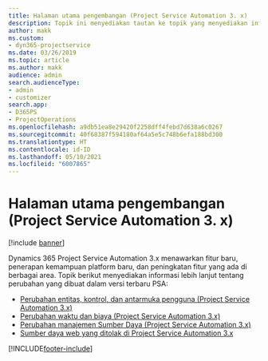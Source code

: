 ```yaml
---
title: Halaman utama pengembangan (Project Service Automation 3. x)
description: Topik ini menyediakan tautan ke topik yang menyediakan informasi pengembangan untuk Dynamics 365 Project Service Automation (PSA) versi 3. x.
author: makk
ms.custom:
- dyn365-projectservice
ms.date: 03/26/2019
ms.topic: article
ms.author: makk
audience: admin
search.audienceType:
- admin
- customizer
search.app:
- D365PS
- ProjectOperations
ms.openlocfilehash: a9db51ea8e29420f2258dff4febd7d638a6c0267
ms.sourcegitcommit: 40f68387f594180af64a5e5c748b6efa188bd300
ms.translationtype: HT
ms.contentlocale: id-ID
ms.lasthandoff: 05/10/2021
ms.locfileid: "6007865"
---
```

# <a name="development-home-page-project-service-automation-3x"></a>Halaman utama pengembangan (Project Service Automation 3. x)

[!include [banner](../../includes/psa-now-project-operations.md)]

Dynamics 365 Project Service Automation 3.x menawarkan fitur baru, penerapan kemampuan platform baru, dan peningkatan fitur yang ada di berbagai area. Topik berikut menyediakan informasi lebih lanjut tentang perubahan yang dibuat dalam versi terbaru PSA:

- [Perubahan entitas, kontrol, dan antarmuka pengguna (Project Service Automation 3.x)](../developer-guides/entity-changes-v3.x.md)
- [Perubahan waktu dan biaya (Project Service Automation 3.x)](../developer-guides/time-expense-changes-v3.x.md)
- [Perubahan manajemen Sumber Daya (Project Service Automation 3.x)](../developer-guides/resource-management-changes-v3.x.md)
- [Sumber daya web yang ditolak di Project Service Automation 3.x](../developer-guides/web-resources-deprecated-v3.x.md)


[!INCLUDE[footer-include](../../includes/footer-banner.md)]